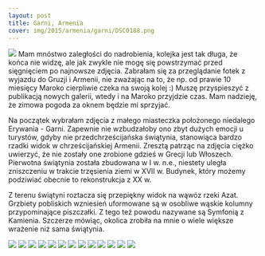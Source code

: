 ```yaml
---
layout: post
title: Garni, Armenia
cover: img/2015/armenia/garni/DSC0188.png
---
```

<img src="/img/2015/armenia/garni/DSC0188.png">
Mam mnóstwo zaległości do nadrobienia, kolejka jest tak długa, że końca nie widzę, ale jak zwykle nie mogę się powstrzymać przed sięgnięciem po najnowsze zdjęcia. Zabrałam się za przeglądanie fotek z wyjazdu do Gruzji i Armenii, nie zważając na to, że np. od prawie 10 miesięcy Maroko cierpliwie czeka na swoją kolej :) Muszę przyspieszyć z publikacją nowych galerii, wtedy i na Maroko przyjdzie czas. Mam nadzieję, że zimowa pogoda za oknem będzie mi sprzyjać.

Na początek wybrałam zdjęcia z małego miasteczka położonego niedalego Erywania - Garni. Zapewnie nie wzbudzałoby ono zbyt dużych emocji u turystów, gdyby nie przedchrześcijańska świątynia, stanowiąca bardzo rzadki widok w chrześcijańskiej Armenii. Zresztą patrząc na zdjęcia ciężko uwierzyć, że nie zostały one zrobione gdzieś w Grecji lub Włoszech.
Pierwotna świątynia została zbudowana w I w. n.e., niestety uległa zniszczeniu w trakcie trzęsienia ziemi w XVII w. Budynek, który możemy podziwiać obecnie to rekonstrukcja z XX w.

Z terenu świątyni roztacza się przepiękny widok na wąwóz rzeki Azat. Grzbiety pobliskich wzniesień uformowane są w osobliwe wąskie kolumny przypominające piszczałki. Z tego też powodu nazywane są Symfonią z Kamienia. Szczerze mówiąc, okolica zrobiła na mnie o wiele większe wrażenie niż sama świątynia.

<img src="/img/2015/armenia/garni/DSC0159.png">
<img src="/img/2015/armenia/garni/DSC0160.png">
<img src="/img/2015/armenia/garni/DSC0161.png">
<img src="/img/2015/armenia/garni/DSC0167.png">
<img src="/img/2015/armenia/garni/DSC0170.png">
<img src="/img/2015/armenia/garni/DSC0190.png">
<img src="/img/2015/armenia/garni/DSC0194.png">
<img src="/img/2015/armenia/garni/DSC0218.png">
<img src="/img/2015/armenia/garni/DSC0219.png">
<img src="/img/2015/armenia/garni/DSC0220.png">
<img src="/img/2015/armenia/garni/DSC0221.png">
<img src="/img/2015/armenia/garni/DSC0224.png">
<img src="/img/2015/armenia/garni/DSC0225.png">

<div class="fb-comments" data-href="http://emilkape.github.io/Garni-2015" data-numposts="5" data-width="100%"></div>
